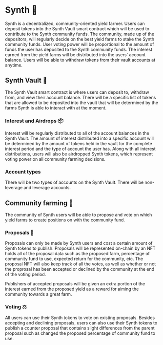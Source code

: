 # Synth 📼

Synth is a decentralized, community-oriented yield farmer. Users can deposit tokens into the Synth Vault smart contract which will be used to contribute to the Synth community funds. The community, made up of the depositors, will regularly decide on the best yield farms to stake the Synth community funds. User voting power will be proportional to the amount of funds the user has deposited to the Synth community funds. The interest earned from the yield farms will be distributed into the users' account balance. Users will be able to withdraw tokens from their vault accounts at anytime. 

## Synth Vault 🏦

The Synth Vault smart contract is where users can deposit to, withdraw from, and view their account balance. There will be a specific list of tokens that are allowed to be deposited into the vault that will be determined by the farms Synth is able to interact with at the moment. 

### Interest and Airdrops 📦

Interest will be regularly distributed to all of the account balances in the Synth Vault. The amount of interest distributed into a specific account will be determined by the amount of tokens held in the vault for the complete interest period and the type of account the user has. Along with all interest distributions, users will also be airdropped Synth tokens, which represent voting power on all community farming decisions. 

### Account types 

There will be two types of accounts on the Synth Vault. There will be non-leverage and leverage accounts.

## Community farming 🚜

The community of Synth users will be able to propose and vote on which yield farms to create positions on with the community fund. 

### Proposals 📝

Proposals can only be made by Synth users and cost a certain amount of Synth tokens to publish. Proposals will be represented on-chain by an NFT holds all of the proposal data such as the proposed farm, percentage of community fund to use, expected return for the community, etc. The proposal NFT will also keep track of all the votes, as well as whether or not the proprosal has been accepted or declined by the community at the end of the voting period. 

Publishers of accepted proposals will be given an extra portion of the interest earned from the proposed yield as a reward for aiming the community towards a great farm. 

### Voting ⚖️

All users can use their Synth tokens to vote on existing proposals. Besides accepting and declining proposals, users can also use their Synth tokens to publish a counter proposal that contains slight differences from the parent proposal such as changed the proposed percentage of community fund to use. 


